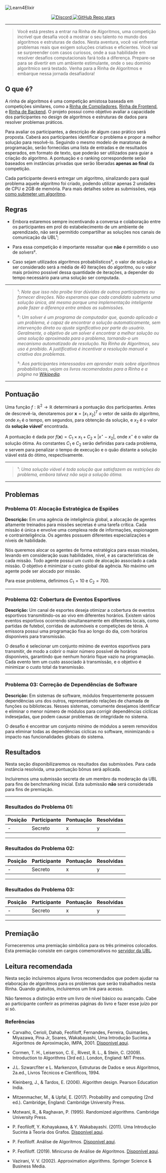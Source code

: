 ![Learn4Elixir](./resources/img/header.png)

<p align="center">
  <a href="https://discord.gg/eXUBTY6HAu">
      <img src="https://img.shields.io/discord/866378348368625704.svg?label=&logo=discord&logoColor=ffffff&color=7389D8&labelColor=6A7EC2" alt="Discord">
  </a>
  <a href="https://github.com/Universidade-Livre/rinha-de-algoritmos/stargazers">
      <img alt="GitHub Repo stars" src="https://img.shields.io/github/stars/Universidade-Livre/rinha-de-algoritmos?logo=apache%20spark&logoColor=gray&labelColor=E6E600&color=D8D800">
  </a>
</p>

<hr>

> Você está prestes a entrar na Rinha de Algoritmos, uma competição incrível que desafia você a mostrar o seu talento no mundo dos algoritmos e estruturas de dados. Nesta aventura, você vai enfrentar problemas reais que exigem soluções criativas e eficientes. Você vai se surpreender com casos curiosos, onde a sua habilidade em resolver desafios computacionais fará toda a diferença. Prepare-se para se divertir em um ambiente estimulante, onde o seu domínio algorítmico será testado. Venha para a Rinha de Algoritmos e embarque nessa jornada desafiadora!

## O que é?

A rinha de algoritmos é uma competição amistosa baseada em competições similares, como a [Rinha de Compiladores](https://github.com/aripiprazole/rinha-de-compiler), [Rinha de Frontend](https://github.com/codante-io/rinha-frontend), e [Rinha de Backend](https://github.com/zanfranceschi/rinha-de-backend-2023-q3). O projeto possui como objetivo avaliar a capacidade dos participantes no design de algoritmos e estruturas de dados para resolver problemas práticos.

Para avaliar os participantes, a descrição de algum caso prático será proposta. Caberá aos participantes identificar o problema e propor a melhor solução para resolvê-lo. Seguindo o mesmo modelo de maratonas de programação, serão fornecidas uma lista de entradas e de resultados esperados, em formato de texto, que poderão ser utilizados para guiar a criação do algoritmo. A pontuação e o ranking correspondente serão baseados em instâncias privadas que serão liberadas **apenas ao final** da competição.

Cada participante deverá entregar um algoritmo, sinalizando para qual problema aquele algoritmo foi criado, podendo utilizar apenas 2 unidades de CPU e 2GB de memória. Para mais detalhes sobre as submissões, veja [como submeter um algoritmo](how_to_participate.md).

## Regras

- Embora estaremos sempre incentivando a conversa e colaboração entre os participantes em prol do estabelecimento de um ambiente de aprendizado, não será permitido compartilhar as soluções nos canais de comunicação da UBL¹;

- Para essa competição é importante ressaltar que **não** é permitido o uso de *solvers*².  

- Caso sejam utilizados algoritmos probabilisticos³, o valor de solução a ser considerado será a média de $40$ iterações do algoritmo, ou o valor mais próximo possível dessa quantidade de iterações, a depender do tempo necessário para uma solução ser computada.

---

> ¹: *Note que isso não proibe tirar dúvidas de outros participantes ou fornecer direções. Não esperamos que cada candidato submeta uma solução única, até mesmo porque uma implementação inteligente pode fazer a diferença entre ambas as submissões.*
>
> ²: *Um solver é um programa de computador que, quando aplicado a um problema, é capaz de encontrar a solução automaticamente, sem intervenção direta ou ajuste significativo por parte do usuário. Geralmente, o objetivo de um solver é encontrar a melhor solução ou uma solução aproximada para o problema, tornando-o um mecanismo automatizado de resolução. Na Rinha de Algoritmos, seu uso é proibido. A justificativa é incentivar a resolução manual e criativa dos problemas.*
> 
> ³: *Aos participantes interessados em aprender mais sobre algoritmos probabilisticos, vejam os livros recomendados para a Rinha e a página na [Wikipedia](https://en.wikipedia.org/wiki/Randomized_algorithm).*

---

## Pontuação

Uma função $f: \mathbb{R}^2 \rightarrow \mathbb{R}$ determinará a pontuação dos participantes. Antes de descrevê-la, denotaremos por $\mathbf{x} = [x_1 \; x_2]^T$ o vetor de saída do algoritmo, onde $x_1$ é o tempo, em segundos, para obtenção da solução, e $x_2$ é o valor da **solução viável**¹ encontrada.

A pontuação é dada por $f(\mathbf{x}) = C_{1} \times x_{1} + C_{2} \times |x^{\star} - x_{2}|$, onde $x^{\star}$ é o valor da solução ótima. As constantes $C_1$ e $C_2$ serão definidas para cada problema, e servem para penalizar o tempo de execução e o quão distante a solução viável está do ótimo, respectivamente.

---

> ¹: *Uma solução viável é toda solução que satisfazem as restrições do problema, embora talvez não seja a solução ótima.*

---

## Problemas

### Problema 01: Alocação Estratégica de Espiões

**Descrição:** Em uma agência de inteligência global, a alocação de agentes altamente treinados para missões secretas é uma tarefa crítica. Cada missão é única e envolve uma complexa rede de informações, espionagem e contrainteligência. Os agentes possuem diferentes especializações e níveis de habilidade.

Nós queremos alocar os agentes de forma estratégica para essas missões, levando em consideração suas habilidades, nível, e as características de cada missão. Todo agente possui um custo de alocação associado a cada missão. O objetivo é minimizar o custo global da agência. No máximo um agente pode ser alocado por missão.

Para esse problema, definimos $C_1 = 10$ e $C_2 = 700$.

---

### Problema 02: Cobertura de Eventos Esportivos

**Descrição:** Um canal de esportes deseja otimizar a cobertura de eventos esportivos transmitindo-os ao vivo em diferentes horários. Existem vários eventos esportivos ocorrendo simultaneamente em diferentes locais, como partidas de futebol, corridas de automóveis e competições de tênis. A emissora possui uma programação fixa ao longo do dia, com horários disponíveis para transmissão.

O desafio é selecionar um conjunto mínimo de eventos esportivos para transmitir, de modo a cobrir o maior número possível de horários disponíveis, garantindo que nenhum horário fique vazio na programação. Cada evento tem um custo associado à transmissão, e o objetivo é minimizar o custo total da transmissão.

---

### Problema 03: Correção de Dependências de Software

**Descrição:** Em sistemas de software, módulos frequentemente possuem dependências uns dos outros, representando relações de chamada de funções ou bibliotecas. Nesses sistemas, comumente desejamos identificar e eliminar o menor número de módulos para corrigir dependências cíclicas indesejadas, que podem causar problemas de integridade no sistema.

O desafio é encontrar um conjunto mínimo de módulos a serem removidos para eliminar todas as dependências cíclicas no software, minimizando o impacto nas funcionalidades globais do sistema.

## Resultados

Nesta seção disponibilizaremos os resultados das submissões. Para cada instância resolvida, uma pontuação bônus será aplicada. 

Incluiremos uma submissão secreta de um membro da moderação da UBL para fins de benchmarking inicial. Esta submissão **não** será considerada para fins de premiação.

---
### Resultados do Problema 01:

| Posição | Participante | Pontuação | Resolvidas 
| ---------- | ---------- | ------- | ------- |
| - | Secreto | x | y |
---

### Resultados do Problema 02:

| Posição | Participante | Pontuação | Resolvidas 
| ---------- | ---------- | ------- | ------- |
| - | Secreto | x | y |

---

### Resultados do Problema 03:

| Posição | Participante | Pontuação | Resolvidas 
| ---------- | ---------- | ------- | ------- |
| - | Secreto | x | y | 

---


## Premiação

Forneceremos uma premiação simbólica para os três primeiros colocados. Esta premiação consiste em cargos comemorativos no [servidor da UBL](url).

## Leitura recomendada

Nesta seção incluiremos alguns livros recomendados que podem ajudar na elaboração de algoritmos para os problemas que serão trabalhados nesta Rinha. Quando gratuitos, incluiremos um link para acesso.

Não faremos a distinção entre um livro de nível básico ou avançado. Cabe ao participante conferir as primeiras páginas do livro e fazer esse juízo por si só.

### Referências

- Carvalho, Cerioli, Dahab, Feofiloff, Fernandes, Ferreira, Guimarães, Miyazawa, Pina Jr, Soares, Wakabayashi, Uma Introdução Sucinta a Algoritmos de Aproximação, IMPA, 2001. [Disponivel aqui](https://www.ime.usp.br/~cris/aprox/).

- Cormen, T. H., Leiserson, C. E., Rivest, R. L., & Stein, C. (2009). Introduction to Algorithms (3rd ed.). London, England: MIT Press.

- J.L. Szwarcfiter e L. Markenzon,  Estruturas de Dados e seus Algoritmos, 2a.ed., Livros Técnicos e Científicos, 1994.

- Kleinberg, J., & Tardos, E. (2006). Algorithm design. Pearson Education India.

- Mitzenmacher, M., & Upfal, E. (2017). Probability and computing (2nd ed.). Cambridge, England: Cambridge University Press.

- Motwani, R., & Raghavan, P. (1995). Randomized algorithms. Cambridge University Press. 

- P. Feofiloff, Y. Kohayakawa, & Y. Wakabayashi. (2011). Uma Introdução Sucinta à Teoria dos Grafos. [Disponível aqui](https://www.ime.usp.br/~pf/teoriadosgrafos/).

- P. Feofiloff. Análise de Algoritmos. [Disponível aqui](https://www.ime.usp.br/~pf/analise_de_algoritmos/).

- P. Feofiloff. (2019). Minicurso de Análise de Algoritmos. [Disponível aqui](https://www.ime.usp.br/~pf/livrinho-AA/).

- Vazirani, V. V. (2002). Approximation algorithms. Springer Science & Business Media.